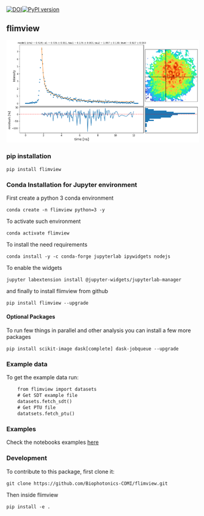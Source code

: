 [![DOI](https://zenodo.org/badge/DOI/10.5281/zenodo.3825694.svg)](https://doi.org/10.5281/zenodo.3825694)[![PyPI version](https://badge.fury.io/py/flimview.svg)](https://badge.fury.io/py/flimview)
## flimview

![fig](figures/viz_sdt.png)


### pip installation

    pip install flimview

### Conda Installation for Jupyter environment

First create a python 3 conda environment

    conda create -n flimview python=3 -y

To activate such environment

    conda activate flimview

To install the need requirements

    conda install -y -c conda-forge jupyterlab ipywidgets nodejs

To enable the widgets

    jupyter labextension install @jupyter-widgets/jupyterlab-manager

and finally to install flimview from github

    pip install flimview --upgrade

#### Optional Packages

To run few things in parallel and other analysis you can install a few more packages

    pip install scikit-image dask[complete] dask-jobqueue --upgrade

### Example data

To get the example data run:

        from flimview import datasets
        # Get SDT example file
        datasets.fetch_sdt()
        # Get PTU file
        datatsets.fetch_ptu()

### Examples

Check the notebooks examples [here](notebooks/)

### Development

To contribute to this package, first clone it:

    git clone https://github.com/Biophotonics-COMI/flimview.git

Then inside flimview

    pip install -e .


